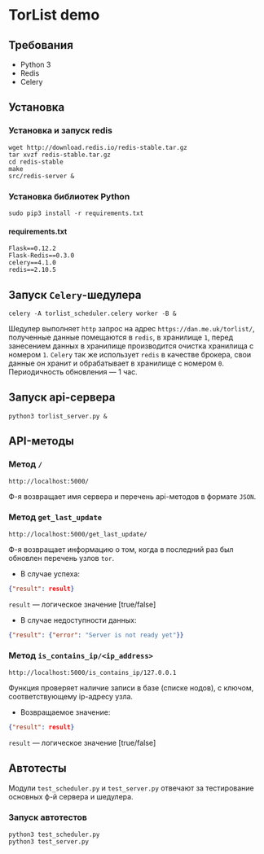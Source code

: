 # TorList demo
## Требования
* Python 3
* Redis
* Celery
## Установка
### Установка и запуск redis
```
wget http://download.redis.io/redis-stable.tar.gz
tar xvzf redis-stable.tar.gz
cd redis-stable
make
src/redis-server &
```
### Установка библиотек Python
```
sudo pip3 install -r requirements.txt
```
#### requirements.txt
```
Flask==0.12.2
Flask-Redis==0.3.0
celery==4.1.0
redis==2.10.5
```
## Запуск `Celery`-шедулера
```
celery -A torlist_scheduler.celery worker -B &
```
Шедулер выполняет `http` запрос на адрес `https://dan.me.uk/torlist/`, полученные данные помещаются в `redis`, в хранилище `1`, перед занесением данных в хранилище производится очистка хранилища с номером `1`. `Celery` так же использует `redis` в качестве брокера, свои данные он хранит и обрабатывает в хранилище с номером `0`. Периодичность обновления — 1 час.
## Запуск api-сервера
```
python3 torlist_server.py &
```
## API-методы
### Метод `/`
```
http://localhost:5000/
```
Ф-я возвращает имя сервера и перечень api-методов в формате `JSON`.
### Метод `get_last_update`
```
http://localhost:5000/get_last_update/
```
Ф-я возвращает информацию о том, когда в последний раз был обновлен перечень узлов `tor`.
* В случае успеха:
```JSON
{"result": result}
```
`result` — логическое значение [true/false]
* В случае недоступности данных:
```JSON
{"result": {"error": "Server is not ready yet"}}
```
### Метод `is_contains_ip/<ip_address>`
```
http://localhost:5000/is_contains_ip/127.0.0.1
```
Функция проверяет наличие записи в базе (списке нодов), с ключом, соответствующему ip-адресу узла.
* Возвращаемое значение:
```JSON
{"result": result}
```
`result` — логическое значение [true/false]
## Автотесты
Модули `test_scheduler.py` и `test_server.py` отвечают за тестирование основных ф-й сервера и шедулера.
### Запуск автотестов
```
python3 test_scheduler.py
python3 test_server.py
```